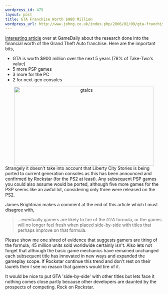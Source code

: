 ```yaml
--- 
wordpress_id: 475
layout: post
title: GTA Franchise Worth $900 Million
wordpress_url: http://www.johng.co.uk/index.php/2006/02/09/gta-franchise-worth-900-million/
---
```

<a href="http://biz.gamedaily.com/industry/feature/?id=11802">Interesting article</a> over at GameDaily about the research done into the financial worth of the Grand Theft Auto franchise. Here are the important bits,
<ul>
	<li>GTA is worth $900 million over the next 5 years (78% of Take-Two's value)</li>
	<li>5 more PSP games</li>
	<li>3 more for the PC</li>
	<li>2 for next-gen consoles</li>
</ul>
<div style="text-align: center"><img style="width: 448px; height: 251px" id="image241" alt="gtalcs" src="http://www.johng.co.uk/wp-content/uploads/2006/02/grand-theft-auto-liberty-city-stories-20050913092639209.jpg" /></div>
Strangely it doesn't take into account that Liberty City Stories is being ported to current generation consoles as this has been announced and confirmed by Rockstar (for the PS2 at least). Any subsequent PSP games you could also assume would be ported, although five more games for the PSP seems like an awful lot, considering only three were released on the PS2.

James Brightman makes a comment at the end of this article which I must disagree with,
<blockquote>...eventually gamers are likely to tire of the <em>GTA</em> formula, or the games will no longer feel fresh when placed side-by-side with titles that perhaps improve on that formula.</blockquote>
Please show me one shred of evidence that suggests gamers are tiring of the formula, 45 million units sold worldwide certainly isn't. Also lets not forget that although the basic game mechanics have remained unchanged each subsequent title has innovated in new ways and expanded the gameplay scope. If Rockstar continue this trend and don't rest on their laurels then I see no reason that gamers would tire of it.

It would be nice to put GTA 'side-by-side' with other titles but lets face it nothing comes close partly because other developers are daunted by the prospects of competing. Rock on Rockstar.
